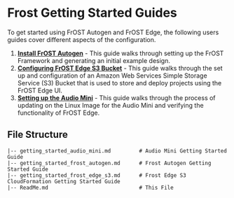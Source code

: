 # Frost Getting Started Guides
To get started using FrOST Autogen and FrOST Edge, the following users guides cover different aspects of the configuration.
1. **[Install FrOST Autogen](getting_started_frost_autogen.md)** - This guide walks through setting up the FrOST Framework and generating an initial example design.
2. **[Configuring FrOST Edge S3 Bucket](getting_started_frost_edge_s3.md)** - This guide walks through the set up and configuration of an Amazon Web Services Simple Storage Service (S3) Bucket that is used to store and deploy projects using the FrOST Edge UI.
3. **[Setting up the Audio Mini](getting_started_audio_mini.md)** - This guide walks through the process of updating on the Linux Image for the Audio Mini and verifying the functionality of FrOST Edge.
## File Structure
    |-- getting_started_audio_mini.md         # Audio Mini Getting Started Guide
    |-- getting_started_frost_autogen.md      # Frost Autogen Getting Started Guide
    |-- getting_started_frost_edge_s3.md      # Frost Edge S3 CloudFormation Getting Started Guide
    |-- ReadMe.md                             # This File